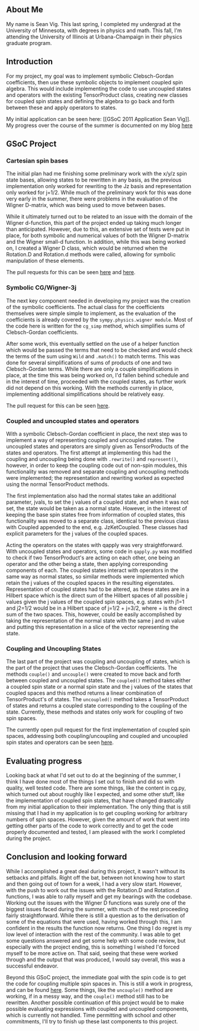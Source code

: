 ## About Me

My name is Sean Vig. This last spring, I completed my undergrad at the University of Minnesota, with degrees in physics and math. This fall, I'm attending the University of Illinois at Urbana-Champaign in their physics graduate program.

## Introduction

For my project, my goal was to implement symbolic Clebsch-Gordan coefficients, then use these symbolic objects to implement coupled spin algebra. This would include implementing the code to use uncoupled states and operators with the existing TensorProduct class, creating new classes for coupled spin states and defining the algebra to go back and forth between these and apply operators to states.

My initial application can be seen here: [[GSoC 2011 Application Sean Vig]]. My progress over the course of the summer is documented on my blog [here](http://seanvig.blogspot.com)

## GSoC Project

### Cartesian spin bases

The initial plan had me finishing some preliminary work with the x/y/z spin state bases, allowing states to be rewritten in any basis, as the previous implementation only worked for rewriting to the Jz basis and representation only worked for j=1/2. While much of the preliminary work for this was done very early in the summer, there were problems in the evaluation of the Wigner D-matrix, which was being used to move between bases.

While it ultimately turned out to be related to an issue with the domain of the Wigner d-function, this part of the project ended up taking much longer than anticipated. However, due to this, an extensive set of tests were put in place, for both symbolic and numerical values of both the Wigner D-matrix and the Wigner small-d function. In addition, while this was being worked on, I created a Wigner D class, which would be returned when the Rotation.D and Rotation.d methods were called, allowing for symbolic manipulation of these elements.

The pull requests for this can be seen [here](https://github.com/sympy/sympy/pull/431) and [here](https://github.com/sympy/sympy/pull/462).

### Symbolic CG/Wigner-3j

The next key component needed in developing my project was the creation of the symbolic coefficients. The actual class for the coefficients themselves were simple simple to implement, as the evaluation of the coefficients is already covered by the `sympy.physics.wigner module`. Most of the code here is written for the `cg_simp` method, which simplifies sums of Clebsch-Gordan coefficients.

After some work, this eventually settled on the use of a helper function which would be passed the terms that need to be checked and would check the terms of the sum using `Wild` and `.match()` to match terms. This was done for several simplifications of sums of products of one and two Clebsch-Gordan terms. While there are only a couple simplifications in place, at the time this was being worked on, I'd fallen behind schedule and in the interest of time, proceeded with the coupled states, as further work did not depend on this working. With the methods currently in place, implementing additional simplifications should be relatively easy.

The pull request for this can be seen [here](https://github.com/sympy/sympy/pull/453).

### Coupled and uncoupled states and operators

With a symbolic Clebsch-Gordan coefficient in place, the next step was to implement a way of representing coupled and uncoupled states. The uncoupled states and operators are simply given as TensorProducts of the states and operators. The first attempt at implementing this had the coupling and uncoupling being done with `.rewrite()` and `represent()`, however, in order to keep the coupling code out of non-spin modules, this functionality was removed and separate coupling and uncoupling methods were implemented; the representation and rewriting worked as expected using the normal TensorProduct methods.

The first implementation also had the normal states take an additional parameter, jvals, to set the j values of a coupled state, and when it was not set, the state would be taken as a normal state. However, in the interest of keeping the base spin states free from information of coupled states, this functionality was moved to a separate class, identical to the previous class with Coupled appended to the end, e.g. JzKetCoupled. These classes had explicit parameters for the j values of the coupled spaces.

Acting the operators on the states with qapply was very straightforward. With uncoupled states and operators, some code in `qapply.py` was modified to check if two TensorProduct's are acting on each other, one being an operator and the other being a state, then applying corresponding components of each. The coupled states interact with operators in the same way as normal states, so similar methods were implemented which retain the j values of the coupled spaces in the resulting eigenstates. Representation of coupled states had to be altered, as these states are in a Hilbert space which is the direct sum of the Hilbert spaces of all possible j values given the j values of the coupled spin spaces, e.g. states with j1=1 and j2=1/2 would be in a Hilbert space of j=1/2 + j=3/2, where + is the direct sum of the two spaces. This, however, could be easily accomplished by taking the representation of the normal state with the same j and m value and putting this representation in a slice of the vector representing the state.

### Coupling and Uncoupling States

The last part of the project was coupling and uncoupling of states, which is the part of the project that uses the Clebsch-Gordan coefficients. The methods `couple()` and `uncouple()` were created to move back and forth between coupled and uncoupled states. The `coupled()` method takes either a coupled spin state or a normal spin state and the j values of the states that coupled spaces and this method returns a linear combination of TensorProduct's of states. The `uncoupled()` method takes a TensorProduct of states and returns a coupled state corresponding to the coupling of the state. Currently, these methods and states only work for coupling of two spin spaces.

The currently open pull request for the first implementation of coupled spin spaces, addressing both coupling/uncoupling and coupled and uncoupled spin states and operators can be seen [here](https://github.com/sympy/sympy/pull/524).

## Evaluating progress

Looking back at what I'd set out to do at the beginning of the summer, I think I have done most of the things I set out to finish and did so with quality, well tested code. There are some things, like the content in cg.py, which turned out about roughly like I expected, and some other stuff, like the implementation of coupled spin states, that have changed drastically from my initial application to their implementation. The only thing that is still missing that I had in my application is to get coupling working for arbitrary numbers of spin spaces. However, given the amount of work that went into getting other parts of the code to work correctly and to get the code properly documented and tested, I am pleased with the work I completed during the project.

## Conclusion and looking forward

While I accomplished a great deal during this project, it wasn't without its setbacks and pitfalls. Right off the bat, between not knowing how to start and then going out of town for a week, I had a very slow start. However, with the push to work out the issues with the Rotation.D and Rotation.d functions, I was able to rally myself and get my bearings with the codebase. Working out the issues with the Wigner D functions was surely one of the biggest issues faced during the summer, with much of the rest proceeding fairly straightforward. While there is still a question as to the derivation of some of the equations that were used, having worked through this, I am confident in the results the function now returns.  One thing I do regret is my low level of interaction with the rest of the community. I was able to get some questions answered and get some help with some code review, but especially with the project ending, this is something I wished I'd forced myself to be more active on. That said, seeing that these were worked through and the output that was produced, I would say overall, this was a successful endeavor.

Beyond this GSoC project, the immediate goal with the spin code is to get the code for coupling multiple spin spaces in. This is still a work in progress, and can be found [here](https://github.com/flacjacket/sympy/tree/multi_coupled). Some things, like the `uncouple()` method are working, if in a messy way, and the `couple()` method still has to be rewritten. Another possible continuation of this project would be to make possible evaluating expressions with coupled and uncoupled components, which is currently not handled. Time permitting with school and other commitments, I'll try to finish up these last components to this project.